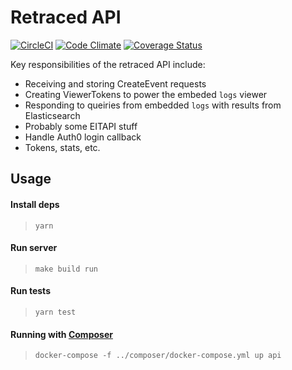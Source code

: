 # Retraced API

[![CircleCI](https://circleci.com/gh/retracedhq/api.svg?style=svg&circle-token=1fd99e91a465e3eda84004605dd836790564e43f)](https://circleci.com/gh/retracedhq/api) [![Code Climate](https://codeclimate.com/repos/58e520bd2a0fec02980000a1/badges/f25b410f9e0a4b58e54b/gpa.svg)](https://codeclimate.com/repos/58e520bd2a0fec02980000a1/feed) [![Coverage Status](https://coveralls.io/repos/github/retracedhq/api/badge.svg?t=smZdfc)](https://coveralls.io/github/retracedhq/api)

Key responsibilities of the retraced API include:

- Receiving and storing CreateEvent requests
- Creating ViewerTokens to power the embeded `logs` viewer
- Responding to queiries from embedded `logs` with results from Elasticsearch
- Probably some EITAPI stuff
- Handle Auth0 login callback
- Tokens, stats, etc.

## Usage
#### Install deps
> `yarn`

#### Run server
> `make build run`

#### Run tests
> `yarn test`

#### Running with [Composer](https://github.com/retracedhq/composer)

> `docker-compose -f ../composer/docker-compose.yml up api`

